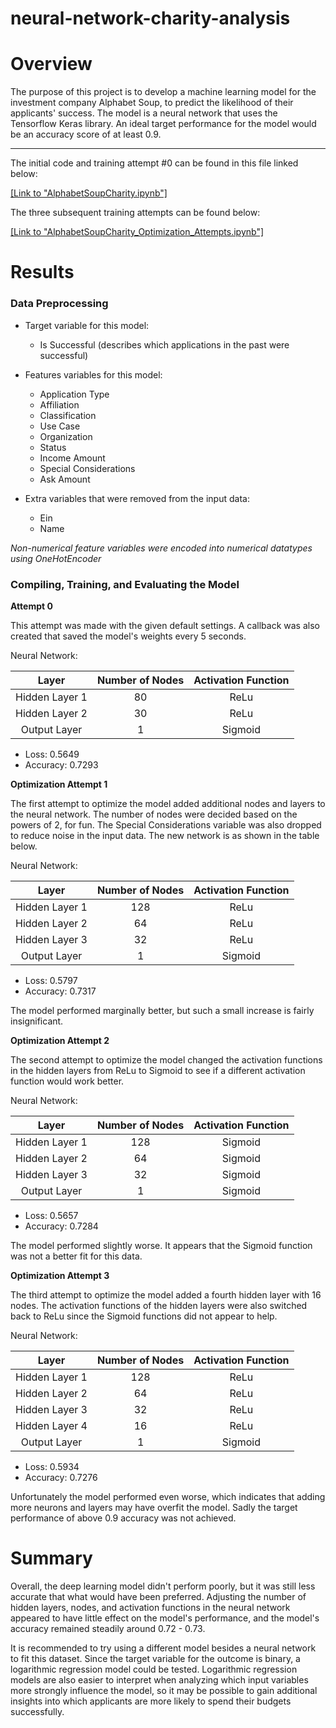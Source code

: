 # neural-network-charity-analysis

# Overview
The purpose of this project is to develop a machine learning model for the investment company Alphabet Soup, to predict the likelihood of their applicants' success. The model is a neural network that uses the Tensorflow Keras library. An ideal target performance for the model would be an accuracy score of at least 0.9.

-----------------------------------------

The initial code and training attempt #0 can be found in this file linked below:

[[Link to "AlphabetSoupCharity.ipynb"]](AlphabetSoupCharity.ipynb)

The three subsequent training attempts can be found below:

[[Link to "AlphabetSoupCharity_Optimization_Attempts.ipynb"]](AlphabetSoupCharity_Optimization_Attempts.ipynb)

# Results
### Data Preprocessing

- Target variable for this model:
	- Is Successful (describes which applications in the past were successful)

- Features variables for this model:
	- Application Type
	- Affiliation
	- Classification
	- Use Case
	- Organization
	- Status
	- Income Amount
	- Special Considerations
	- Ask Amount

- Extra variables that were removed from the input data:
	- Ein
	- Name

*Non-numerical feature variables were encoded into numerical datatypes using OneHotEncoder*

### Compiling, Training, and Evaluating the Model

**Attempt 0**

This attempt was made with the given default settings. A callback was also created that saved the model's weights every 5 seconds.

Neural Network:

|      Layer     | Number of Nodes | Activation Function |
|:--------------:|:---------------:|:-------------------:|
| Hidden Layer 1 |        80       |         ReLu        |
| Hidden Layer 2 |        30       |         ReLu        |
|  Output Layer  |        1        |       Sigmoid       |

- Loss: 0.5649
- Accuracy: 0.7293

**Optimization Attempt 1**

The first attempt to optimize the model added additional nodes and layers to the neural network. The number of nodes were decided based on the powers of 2, for fun. The Special Considerations variable was also dropped to reduce noise in the input data. The new network is as shown in the table below.

Neural Network:

|      Layer     | Number of Nodes | Activation Function |
|:--------------:|:---------------:|:-------------------:|
| Hidden Layer 1 |       128       |         ReLu        |
| Hidden Layer 2 |        64       |         ReLu        |
| Hidden Layer 3 |        32       |         ReLu        |
|  Output Layer  |        1        |       Sigmoid       |

- Loss: 0.5797
- Accuracy: 0.7317

The model performed marginally better, but such a small increase is fairly insignificant.

**Optimization Attempt 2**

The second attempt to optimize the model changed the activation functions in the hidden layers from ReLu to Sigmoid to see if a different activation function would work better.

Neural Network:

|      Layer     | Number of Nodes | Activation Function |
|:--------------:|:---------------:|:-------------------:|
| Hidden Layer 1 |       128       |       Sigmoid       |
| Hidden Layer 2 |        64       |       Sigmoid       |
| Hidden Layer 3 |        32       |       Sigmoid       |
|  Output Layer  |        1        |       Sigmoid       |

- Loss: 0.5657
- Accuracy: 0.7284

The model performed slightly worse. It appears that the Sigmoid function was not a better fit for this data.

**Optimization Attempt 3**

The third attempt to optimize the model added a fourth hidden layer with 16 nodes. The activation functions of the hidden layers were also switched back to ReLu since the Sigmoid functions did not appear to help.

Neural Network:

|      Layer     | Number of Nodes | Activation Function |
|:--------------:|:---------------:|:-------------------:|
| Hidden Layer 1 |       128       |         ReLu        |
| Hidden Layer 2 |        64       |         ReLu        |
| Hidden Layer 3 |        32       |         ReLu        |
| Hidden Layer 4 |        16       |         ReLu        |
|  Output Layer  |        1        |       Sigmoid       |

- Loss: 0.5934
- Accuracy: 0.7276

Unfortunately the model performed even worse, which indicates that adding more neurons and layers may have overfit the model. Sadly the target performance of above 0.9 accuracy was not achieved.

# Summary
Overall, the deep learning model didn't perform poorly, but it was still less accurate that what would have been preferred. Adjusting the number of hidden layers, nodes, and activation functions in the neural network appeared to have little effect on the model's performance, and the model's accuracy remained steadily around 0.72 - 0.73.

It is recommended to try using a different model besides a neural network to fit this dataset. Since the target variable for the outcome is binary, a logarithmic regression model could be tested. Logarithmic regression models are also easier to interpret when analyzing which input variables more strongly influence the model, so it may be possible to gain additional insights into which applicants are more likely to spend their budgets successfully.
